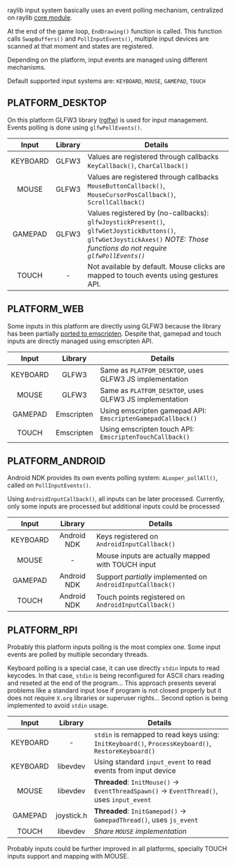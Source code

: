 raylib input system basically uses an event polling mechanism, centralized on raylib [core module](https://github.com/raysan5/raylib/blob/master/src/core.c).

At the end of the game loop, `EndDrawing()` function is called. This function calls `SwapBuffers()` and `PollInputEvents()`, multiple input devices are scanned at that moment and states are registered.

Depending on the platform, input events are managed using different mechanisms. 

Default supported input systems are: `KEYBOARD`, `MOUSE`, `GAMEPAD`, `TOUCH` 

PLATFORM_DESKTOP
---------------------
On this platform GLFW3 library ([rglfw](https://github.com/raysan5/raylib/blob/master/src/rglfw.c)) is used for input management. Events polling is done using `glfwPollEvents()`.

Input | Library | Details
:---: | :---: | ---
KEYBOARD | GLFW3 | Values are registered through callbacks `KeyCallback()`, `CharCallback()`
MOUSE | GLFW3 | Values are registered through callbacks `MouseButtonCallback()`, `MouseCursorPosCallback()`, `ScrollCallback()`
GAMEPAD | GLFW3 | Values registered by (no-callbacks): `glfwJoystickPresent()`, `glfwGetJoystickButtons()`, `glfwGetJoystickAxes()` *NOTE: Those functions do not require `glfwPollEvents()`*
TOUCH | - | Not available by default. Mouse clicks are mapped to touch events using gestures API.
 
PLATFORM_WEB
--------------
Some inputs in this platform are directly using GLFW3 because the library has been partially [ported to emscripten](https://github.com/emscripten-core/emscripten/blob/incoming/src/library_glfw.js). Despite that, gamepad and touch inputs are directly managed using emscripten API.

Input | Library | Details
:---: | :---: | ---
KEYBOARD | GLFW3 | Same as `PLATFOM_DESKTOP`, uses GLFW3 JS implementation
MOUSE | GLFW3 | Same as `PLATFOM_DESKTOP`, uses GLFW3 JS implementation
GAMEPAD | Emscripten | Using emscripten gamepad API: `EmscriptenGamepadCallback()`
TOUCH | Emscripten | Using emscripten touch API: `EmscriptenTouchCallback()`

PLATFORM_ANDROID
------------------
Android NDK provides its own events polling system: `ALooper_pollAll()`, called on `PollInputEvents()`.

Using `AndroidInputCallback()`, all inputs can be later processed. Currently, only some inputs are processed but additional inputs could be processed

Input | Library | Details
:---: | :---: | ---
KEYBOARD | Android NDK | Keys registered on `AndroidInputCallback()`
MOUSE | - | Mouse inputs are actually mapped with TOUCH input
GAMEPAD | Android NDK | Support *partially* implemented on `AndroidInputCallback()`
TOUCH | Android NDK | Touch points registered on `AndroidInputCallback()`

PLATFORM_RPI
-------------
Probably this platform inputs polling is the most complex one. Some input events are polled by multiple secondary threads.

Keyboard polling is a special case, it can use directly `stdin` inputs to read keycodes. In that case, `stdin` is being reconfigured for ASCII chars reading and reseted at the end of the program... This approach presents several problems like a standard input lose if program is not closed properly but it does not require `X.org` libraries or superuser rights... Second option is being implemented to avoid `stdin` usage.

Input | Library | Details
:---: | :---: | ---
KEYBOARD | - | `stdin` is remapped to read keys using: `InitKeyboard()`, `ProcessKeyboard()`, `RestoreKeyboard()`
KEYBOARD | libevdev | Using standard `input_event` to read events from input device
MOUSE | libevdev | **Threaded**: `InitMouse()` -> `EventThreadSpawn()` -> `EventThread()`, uses `input_event`
GAMEPAD | joystick.h | **Threaded**: `InitGamepad()` -> `GamepadThread()`, uses `js_event`
TOUCH | libevdev | *Share `MOUSE` implementation*

Probably inputs could be further improved in all platforms, specially TOUCH inputs support and mapping with MOUSE.
